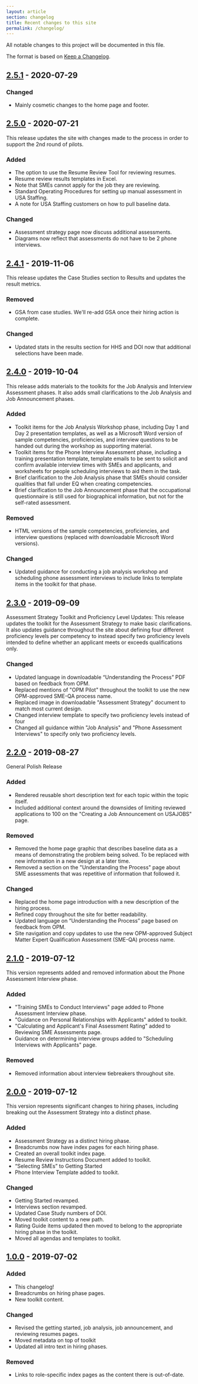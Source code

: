 ```yaml
---
layout: article
section: changelog
title: Recent changes to this site
permalink: /changelog/
---
```


All notable changes to this project will be documented in this file.

The format is based on [Keep a Changelog](https://keepachangelog.com/en/1.0.0/).

<!-- and this project adheres to [Semantic Versioning](https://semver.org/spec/v2.0.0.html) -->

## [2.5.1](https://github.com/usds/SME-QA-Website/releases) - 2020-07-29

### Changed

- Mainly cosmetic changes to the home page and footer.


## [2.5.0](https://github.com/usds/SME-QA-Website/releases) - 2020-07-21

This release updates the site with changes made to the process in order to support the 2nd round of pilots.

### Added

- The option to use the Resume Review Tool for reviewing resumes.
- Resume review results templates in Excel.
- Note that SMEs cannot apply for the job they are reviewing.
- Standard Operating Procedures for setting up manual assessment in USA Staffing.
- A note for USA Staffing customers on how to pull baseline data.

### Changed

- Assessment strategy page now discuss additional assessments.
- Diagrams now reflect that assessments do not have to be 2 phone interviews.
 

## [2.4.1](https://github.com/usds/SME-QA-Website/releases) - 2019-11-06

This release updates the Case Studies section to Results and updates the result metrics.

### Removed

- GSA from case studies. We'll re-add GSA once their hiring action is complete.

### Changed

- Updated stats in the results section for HHS and DOI now that additional selections have been made.


## [2.4.0](https://github.com/usds/SME-QA-Website/releases) - 2019-10-04

This release adds materials to the toolkits for the Job Analysis and Interview Assessment phases. It also adds small clarifications to the Job Analysis and Job Announcement phases.

### Added

- Toolkit items for the Job Analysis Workshop phase, including Day 1 and Day 2 presentation templates, as well as a Microsoft Word version of sample competencies, proficiencies, and interview questions to be handed out during the workshop as supporting material.
- Toolkit items for the Phone Interview Assessment phase, including a training presentation template, template emails to be sent to solicit and confirm available interview times with SMEs and applicants, and worksheets for people scheduling interviews to aid them in the task.
- Brief clarification to the Job Analysis phase that SMEs should consider qualities that fall under EQ when creating competencies.
- Brief clarification to the Job Announcement phase that the occupational questionnaire is still used for biographical information, but not for the self-rated assessment.

### Removed

- HTML versions of the sample competencies, proficiencies, and interview questions (replaced with downloadable Microsoft Word versions).

### Changed

- Updated guidance for conducting a job analysis workshop and scheduling phone assessment interviews to include links to template items in the toolkit for that phase.

## [2.3.0](https://github.com/usds/SME-QA-Website/releases) - 2019-09-09

Assessment Strategy Toolkit and Proficiency Level Updates: This release updates the toolkit for the Assessment Strategy to make basic clarifications. It also updates guidance throughout the site about defining four different proficiency levels per competency to instead specify two proficiency levels intended to define whether an applicant meets or exceeds qualifications only.

### Changed

- Updated language in downloadable “Understanding the Process” PDF based on feedback from OPM.
- Replaced mentions of "OPM Pilot" throughout the toolkit to use the new OPM-approved SME-QA process name.
- Replaced image in downloadable "Assessment Strategy" document to match most current design.
- Changed interview template to specify two proficiency levels instead of four
- Changed all guidance within "Job Analysis" and "Phone Assessment Interviews" to specify only two proficiency levels.

## [2.2.0](https://github.com/usds/SME-QA-Website/releases) - 2019-08-27

General Polish Release

### Added

- Rendered reusable short description text for each topic within the topic itself.
- Included additional context around the downsides of limiting reviewed applications to 100 on the "Creating a Job Announcement on USAJOBS" page.

### Removed

- Removed the home page graphic that describes baseline data as a means of demonstrating the problem being solved. To be replaced with new information in a new design at a later time.
- Removed a section on the "Understanding the Process" page about SME assessments that was repetitive of information that followed it.

### Changed

- Replaced the home page introduction with a new description of the hiring process.
- Refined copy throughout the site for better readability.
- Updated language on “Understanding the Process” page based on feedback from OPM.
- Site navigation and copy updates to use the new OPM-approved Subject Matter Expert Qualification Assessment (SME-QA) process name.

## [2.1.0](https://github.com/usds/SME-QA-Website/releases) - 2019-07-12

This version represents added and removed information about the Phone Assessment Interview phase.

### Added

* "Training SMEs to Conduct Interviews" page added to Phone Assessment Interview phase.
* "Guidance on Personal Relationships with Applicants" added to toolkit.
* "Calculating and Applicant's Final Assessment Rating" added to Reviewing SME Assessments page.
* Guidance on determining interview groups added to "Scheduling Interviews with Applicants" page.

### Removed

* Removed information about interview tiebreakers throughout site.

## [2.0.0](https://github.com/usds/SME-QA-Website/releases) - 2019-07-12

This version represents significant changes to hiring phases, including breaking out the Assessment Strategy into a distinct phase.

### Added

* Assessment Strategy as a distinct hiring phase.
* Breadcrumbs now have index pages for each hiring phase.
* Created an overall toolkit index page.
* Resume Review Instructions Document added to toolkit.
* “Selecting SMEs” to Getting Started
* Phone Interview Template added to toolkit.

### Changed

* Getting Started revamped.
* Interviews section revamped.
* Updated Case Study numbers of DOI.
* Moved toolkit content to a new path.
* Rating Guide items updated then moved to belong to the appropriate hiring phase in the toolkit.
* Moved all agendas and templates to toolkit.

## [1.0.0](https://github.com/usds/SME-QA-Website/releases) - 2019-07-02
### Added
- This changelog!
- Breadcrumbs on hiring phase pages.
- New toolkit content.

### Changed
- Revised the getting started, job analysis, job announcement, and reviewing resumes pages.
- Moved metadata on top of toolkit
- Updated all intro text in hiring phases.

### Removed
- Links to role-specific index pages as the content there is out-of-date.
